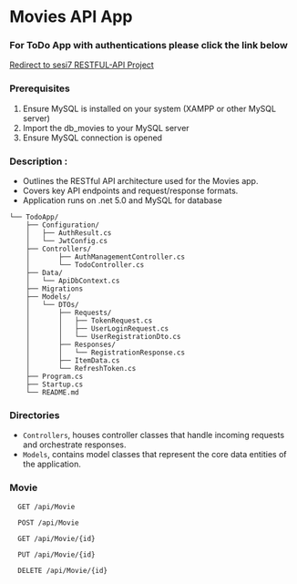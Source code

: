 # Movies API App

### For ToDo App with authentications please click the link below

[Redirect to sesi7 RESTFUL-API Project](https://github.com/kurisu-snek/CIMB_Specialization/tree/main/sesi7)

### Prerequisites

1. Ensure MySQL is installed on your system (XAMPP or other MySQL server)
2. Import the db_movies to your MySQL server
3. Ensure MySQL connection is opened

### Description :

- Outlines the RESTful API architecture used for the Movies app.
- Covers key API endpoints and request/response formats.
- Application runs on .net 5.0 and MySQL for database

```
└── TodoApp/
    ├── Configuration/
    │   ├── AuthResult.cs
    │   └── JwtConfig.cs
    ├── Controllers/
    │       ├── AuthManagementController.cs
    │       └── TodoController.cs
    ├── Data/
    │   └── ApiDbContext.cs
    ├── Migrations
    ├── Models/
    │   └── DTOs/
    │       ├── Requests/
    │       │   ├── TokenRequest.cs
    │       │   ├── UserLoginRequest.cs
    │       │   └── UserRegistrationDto.cs
    │       ├── Responses/
    │       │   └── RegistrationResponse.cs
    │       ├── ItemData.cs
    │       └── RefreshToken.cs
    ├── Program.cs
    ├── Startup.cs
    └── README.md
```

### Directories

- `Controllers`, houses controller classes that handle incoming requests and orchestrate responses.
- `Models`, contains model classes that represent the core data entities of the application.

### Movie

```http
  GET /api/Movie
```

```http
  POST /api/Movie
```

```http
  GET /api/Movie/{id}
```

```http
  PUT /api/Movie/{id}
```

```http
  DELETE /api/Movie/{id}
```
